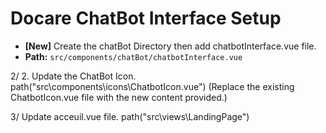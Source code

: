 # Docare ChatBot Interface Setup

- **[New]** Create the chatBot Directory then add chatbotInterface.vue file.
 - **Path:** `src/components/chatBot/chatbotInterface.vue`
   
2/ 2. Update the ChatBot Icon.
path("src\components\icons\ChatbotIcon.vue")
(Replace the existing ChatbotIcon.vue file with the new content provided.)

3/ Update acceuil.vue file.
path("src\views\LandingPage")

